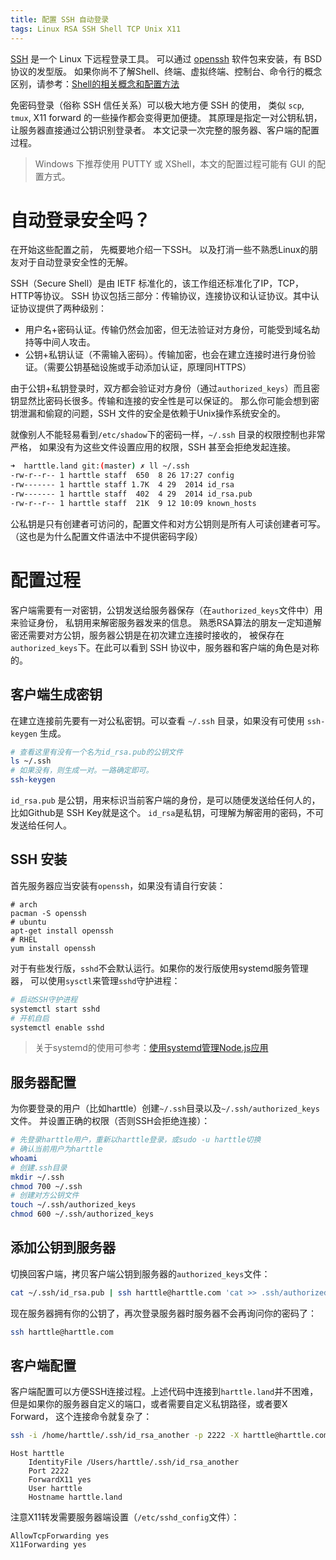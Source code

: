 ```yaml
---
title: 配置 SSH 自动登录
tags: Linux RSA SSH Shell TCP Unix X11
---
```


[SSH](https://zh.wikipedia.org/wiki/Secure_Shell) 是一个 Linux 下远程登录工具。
可以通过 [openssh](https://www.openssh.com/) 软件包来安装，有 BSD 协议的发型版。
如果你尚不了解Shell、终端、虚拟终端、控制台、命令行的概念区别，请参考：[Shell的相关概念和配置方法][shell]

免密码登录（俗称 SSH 信任关系）可以极大地方便 SSH 的使用，
类似 `scp`, `tmux`, X11 forward 的一些操作都会变得更加便捷。
其原理是指定一对公钥私钥，让服务器直接通过公钥识别登录者。
本文记录一次完整的服务器、客户端的配置过程。

> Windows 下推荐使用 PUTTY 或 XShell，本文的配置过程可能有 GUI 的配置方式。

<!--more-->

# 自动登录安全吗？

在开始这些配置之前， 先概要地介绍一下SSH。
以及打消一些不熟悉Linux的朋友对于自动登录安全性的无解。

SSH（Secure Shell）是由 IETF 标准化的，该工作组还标准化了IP，TCP，HTTP等协议。
SSH 协议包括三部分：传输协议，连接协议和认证协议。其中认证协议提供了两种级别：

* 用户名+密码认证。传输仍然会加密，但无法验证对方身份，可能受到域名劫持等中间人攻击。
* 公钥+私钥认证（不需输入密码）。传输加密，也会在建立连接时进行身份验证。（需要公钥基础设施或手动添加认证，原理同HTTPS）

由于公钥+私钥登录时，双方都会验证对方身份（通过`authorized_keys`）而且密钥显然比密码长很多。传输和连接的安全性是可以保证的。
那么你可能会想到密钥泄漏和偷窥的问题，SSH 文件的安全是依赖于Unix操作系统安全的。

就像别人不能轻易看到`/etc/shadow`下的密码一样，`~/.ssh` 目录的权限控制也非常严格，
如果没有为这些文件设置应用的权限，SSH 甚至会拒绝发起连接。

```bash
➜  harttle.land git:(master) ✗ ll ~/.ssh
-rw-r--r-- 1 harttle staff  650  8 26 17:27 config
-rw------- 1 harttle staff 1.7K  4 29  2014 id_rsa
-rw------- 1 harttle staff  402  4 29  2014 id_rsa.pub
-rw-r--r-- 1 harttle staff  21K  9 12 10:09 known_hosts
```

公私钥是只有创建者可访问的，配置文件和对方公钥则是所有人可读创建者可写。
（这也是为什么配置文件语法中不提供密码字段）

# 配置过程

客户端需要有一对密钥，公钥发送给服务器保存（在`authorized_keys`文件中）用来验证身份，
私钥用来解密服务器发来的信息。
熟悉RSA算法的朋友一定知道解密还需要对方公钥，服务器公钥是在初次建立连接时接收的，
被保存在`authorized_keys`下。在此可以看到 SSH 协议中，服务器和客户端的角色是对称的。

## 客户端生成密钥

在建立连接前先要有一对公私密钥。可以查看 `~/.ssh` 目录，如果没有可使用 `ssh-keygen` 生成。

```bash
# 查看这里有没有一个名为id_rsa.pub的公钥文件
ls ~/.ssh
# 如果没有，则生成一对。一路确定即可。
ssh-keygen
```

`id_rsa.pub` 是公钥，用来标识当前客户端的身份，是可以随便发送给任何人的，
比如Github是 SSH Key就是这个。
`id_rsa`是私钥，可理解为解密用的密码，不可发送给任何人。

## SSH 安装

首先服务器应当安装有`openssh`，如果没有请自行安装：

```
# arch
pacman -S openssh
# ubuntu
apt-get install openssh
# RHEL
yum install openssh
```

对于有些发行版，`sshd`不会默认运行。如果你的发行版使用systemd服务管理器，
可以使用`sysctl`来管理`sshd`守护进程：

```bash
# 启动SSH守护进程
systemctl start sshd
# 开机自启
systemctl enable sshd
```

> 关于systemd的使用可参考：[使用systemd管理Node.js应用][systemd-node]

## 服务器配置

为你要登录的用户（比如harttle）创建`~/.ssh`目录以及`~/.ssh/authorized_keys`文件。
并设置正确的权限（否则SSH会拒绝连接）：

```bash
# 先登录harttle用户，重新以harttle登录，或sudo -u harttle切换
# 确认当前用户为harttle
whoami
# 创建.ssh目录
mkdir ~/.ssh
chmod 700 ~/.ssh
# 创建对方公钥文件
touch ~/.ssh/authorized_keys
chmod 600 ~/.ssh/authorized_keys
```

## 添加公钥到服务器

切换回客户端，拷贝客户端公钥到服务器的`authorized_keys`文件：

```bash
cat ~/.ssh/id_rsa.pub | ssh harttle@harttle.com 'cat >> .ssh/authorized_keys'
```

现在服务器拥有你的公钥了，再次登录服务器时服务器不会再询问你的密码了：

```bash
ssh harttle@harttle.com
```

## 客户端配置

客户端配置可以方便SSH连接过程。上述代码中连接到`harttle.land`并不困难，
但是如果你的服务器自定义的端口，或者需要自定义私钥路径，或者要X Forward，
这个连接命令就复杂了：

```bash
ssh -i /home/harttle/.ssh/id_rsa_another -p 2222 -X harttle@harttle.com
```

```
Host harttle
    IdentityFile /Users/harttle/.ssh/id_rsa_another
    Port 2222
    ForwardX11 yes
    User harttle
    Hostname harttle.land
```

注意X11转发需要服务器端设置（`/etc/sshd_config`文件）：

```
AllowTcpForwarding yes
X11Forwarding yes
```

[systemd-node]: /2016/08/04/systemd-nodejs-app.html
[shell]: /2016/06/08/shell-config-files.html
